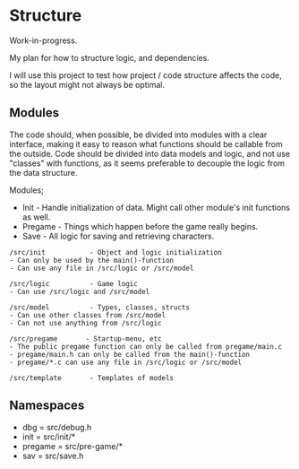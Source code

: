 # Structure

Work-in-progress.

My plan for how to structure logic, and dependencies.

I will use this project to test how project / code structure affects the code,
so the layout might not always be optimal.

## Modules

The code should, when possible, be divided into modules with a clear interface,
making it easy to reason what functions should be callable from the outside.
Code should be divided into data models and logic, and not use "classes" with
functions, as it seems preferable to decouple the logic from the data structure.

Modules;
* Init - Handle initialization of data. Might call other module's init functions
  as well.
* Pregame - Things which happen before the game really begins.
* Save - All logic for saving and retrieving characters.

```
/src/init           - Object and logic initialization
- Can only be used by the main()-function
- Can use any file in /src/logic or /src/model

/src/logic          - Game logic
- Can use /src/logic and /src/model

/src/model          - Types, classes, structs
- Can use other classes from /src/model
- Can not use anything from /src/logic

/src/pregame       - Startup-menu, etc
- The public pregame function can only be called from pregame/main.c
- pregame/main.h can only be called from the main()-function
- pregame/*.c can use any file in /src/logic or /src/model

/src/template       - Templates of models
```

## Namespaces

* dbg = src/debug.h
* init = src/init/\*
* pregame = src/pre-game/\*
* sav = src/save.h
